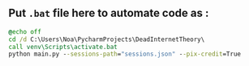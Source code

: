 ## Put `.bat` file here to automate code as : 

```bat
@echo off
cd /d C:\Users\Noa\PycharmProjects\DeadInternetTheory\
call venv\Scripts\activate.bat
python main.py --sessions-path="sessions.json" --pix-credit=True
```